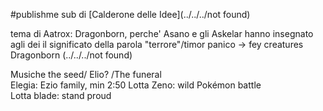 #publishme
sub di [Calderone delle Idee](../../../not found)

tema di Aatrox: Dragonborn, perche' Asano e gli Askelar hanno insegnato agli dei il significato della parola "terrore"/timor panico -> fey creatures
Dragonborn (../../../not found)

Musiche the seed/ Elio? /The funeral  
Elegia: Ezio family, min 2:50 Lotta Zeno: wild Pokémon battle     
Lotta blade: stand proud  